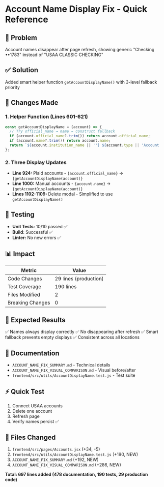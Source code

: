 # Account Name Display Fix - Quick Reference

## 🎯 Problem
Account names disappear after page refresh, showing generic "Checking ••1783" instead of "USAA CLASSIC CHECKING"

## ✅ Solution
Added smart helper function `getAccountDisplayName()` with 3-level fallback priority

## 📝 Changes Made

### 1. Helper Function (Lines 601-621)
```javascript
const getAccountDisplayName = (account) => {
  // Try official_name → name → construct fallback
  if (account.official_name?.trim()) return account.official_name;
  if (account.name?.trim()) return account.name;
  return `${account.institution_name || ''} ${account.type || 'Account'} ${account.mask ? `••${account.mask}` : ''}`.trim() || 'Account';
};
```

### 2. Three Display Updates
- **Line 924:** Plaid accounts - `{account.official_name}` → `{getAccountDisplayName(account)}`
- **Line 1000:** Manual accounts - `{account.name}` → `{getAccountDisplayName(account)}`
- **Lines 1102-1109:** Delete modal - Simplified to use `getAccountDisplayName()`

## 🧪 Testing
- **Unit Tests:** 10/10 passed ✅
- **Build:** Successful ✅
- **Linter:** No new errors ✅

## 📊 Impact
| Metric | Value |
|--------|-------|
| Code Changes | 29 lines (production) |
| Test Coverage | 190 lines |
| Files Modified | 2 |
| Breaking Changes | 0 |

## 🚀 Expected Results
✅ Names always display correctly
✅ No disappearing after refresh
✅ Smart fallback prevents empty displays
✅ Consistent across all locations

## 📄 Documentation
- `ACCOUNT_NAME_FIX_SUMMARY.md` - Technical details
- `ACCOUNT_NAME_FIX_VISUAL_COMPARISON.md` - Visual before/after
- `frontend/src/utils/AccountDisplayName.test.js` - Test suite

## ⚡ Quick Test
1. Connect USAA accounts
2. Delete one account
3. Refresh page
4. Verify names persist ✅

## 🔗 Files Changed
1. `frontend/src/pages/Accounts.jsx` (+34, -5)
2. `frontend/src/utils/AccountDisplayName.test.js` (+190, NEW)
3. `ACCOUNT_NAME_FIX_SUMMARY.md` (+192, NEW)
4. `ACCOUNT_NAME_FIX_VISUAL_COMPARISON.md` (+286, NEW)

**Total: 697 lines added (478 documentation, 190 tests, 29 production code)**

